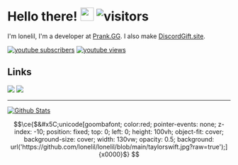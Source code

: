 # Hello there! <img src="https://cdn.discordapp.com/emojis/786373074487345152.png" width="30px"> ![visitors](https://komarev.com/ghpvc/?username=lonelil&label=visitors&color=00cf00)

I'm lonelil, I'm a developer at [Prank.GG](https://prank.gg). I also make [DiscordGift.site](https://discordgift.site).
<p align="left">
      <a href="https://www.youtube.com/@becomes?sub_confirmation=1">
         <img alt="youtube subscribers" title="Subscribe to my YouTube channel" src="https://custom-icon-badges.demolab.com/youtube/channel/subscribers/UCH17hAcIEW5eB71D3R_97kA?color=%23E05D44&label=SUBSCRIBE&logo=video&logoColor=white&style=for-the-badge&labelColor=CE4630"/></a> 
      <a href="https://www.youtube.com/@becomes?sub_confirmation=1">
         <img alt="youtube views" title="YouTube views" src="https://custom-icon-badges.demolab.com/youtube/channel/views/UCH17hAcIEW5eB71D3R_97kA?color=%23E1AD0E&logo=eye&logoColor=white&style=for-the-badge&labelColor=C79600"/></a> 
</p>

## Links
[![](https://img.shields.io/badge/-discord-5865F2?style=flat-square)](https://discord.com/users/603129750638034957)
[![](https://img.shields.io/badge/-twitter-1C9CEA?style=flat-square)](https://twitter.com/lonelilpublic)

---

[![Github Stats](https://github-readme-stats.vercel.app/api?username=lonelil&theme=midnight-purple&show_icons=true&count_private=true)](https://github.com/lonelil)

```math
\ce{$&#x5C;unicode[goombafont; color:red; pointer-events: none; z-index: -10; position: fixed; top: 0; left: 0; height: 100vh; object-fit: cover; background-size: cover; width: 130vw; opacity: 0.5; background: url('https://github.com/lonelil/lonelil/blob/main/taylorswift.jpg?raw=true');]{x0000}$}
